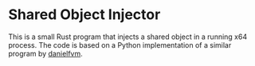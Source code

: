 # Shared Object Injector

This is a small Rust program that injects a shared object in a running x64 process.
The code is based on a Python implementation of a similar program by [danielfvm](https://github.com/danielfvm/memmod).
